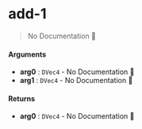 # add\-1

> No Documentation 🚧

#### Arguments

- **arg0** : `DVec4` \- No Documentation 🚧
- **arg1** : `DVec4` \- No Documentation 🚧

#### Returns

- **arg0** : `DVec4` \- No Documentation 🚧